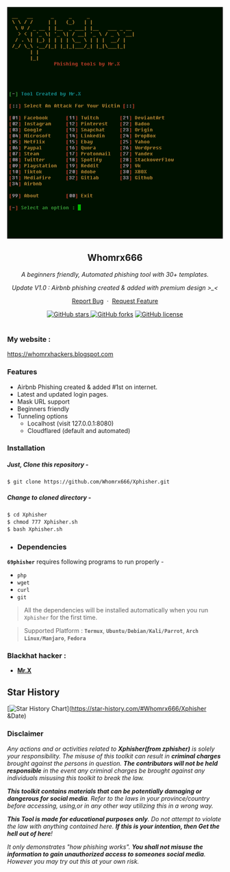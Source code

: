 <div align="center">
  <a href="https://github.com/Whomrx666/Xphisher">
    <img src="./logo.png" alt="Logo" >
  </a>

<h2 align="center">Whomrx666</h2>

  <p><i>A beginners friendly, Automated phishing tool with 30+ templates.</i></p>
  <p><i> Update V1.0 : Airbnb phishing created & added with premium design >_< </i></p>
  <p align="center">
    <a href="https://github.com/Whomrx666/Xphisher/issues/new?assignees=&labels=bug&title=Report Bug">Report Bug</a>
    &nbsp;·&nbsp;
    <a href="https://github.com/Whomrx666/Xphisher/issues/new?assignees=&labels=&template=feature_request.md&title=">Request Feature</a>
  </p>
  <a href="https://github.com/Whomrx666/Xphisher/stargazers"><img alt="GitHub stars" src="https://img.shields.io/github/stars/Whomrx666/Xphisher">
  <a href="https://github.com/Whomrx666/Xphisher/network"><img alt="GitHub forks" src="https://img.shields.io/github/forks/Whomrx666/Xphisher"></a>
  <a href="https://github.com/Whomrx666/Xphisher/blob/main/LICENSE"><img alt="GitHub license" src="https://img.shields.io/github/license/Whomrx666/Xphisher"></a>
  <br/>
</div>
<br />


### My website :
https://whomrxhackers.blogspot.com

### Features

- Airbnb Phishing created & added #1st on internet.
- Latest and updated login pages.
- Mask URL support 
- Beginners friendly
- Tunneling options
  - Localhost (visit 127.0.0.1:8080)
  - Cloudflared (default and automated)



### Installation

##### Just, Clone this repository -
```sh
$ git clone https://github.com/Whomrx666/Xphisher.git
```

##### Change to cloned directory -
```sh
$ cd Xphisher
$ chmod 777 Xphisher.sh
$ bash Xphisher.sh
```
- ### Dependencies

**`69phisher`** requires following programs to run properly - 
- `php`
- `wget`
- `curl`
- `git`

> All the dependencies will be installed automatically when you run `Xphisher` for the first time.

> Supported Platform : **`Termux`**, **`Ubuntu/Debian/Kali/Parrot`**, **`Arch Linux/Manjaro`**, **`Fedora`**
### Blackhat hacker :

- [**Mr.X**](https://github.com/Whomrx666)

## Star History

[![Star History Chart](https://api.star-history.com/svg?repos=Whomrx666/Xphisher&type=Date)](https://star-history.com/#Whomrx666/Xphisher &Date)

### Disclaimer

<i>Any actions and or activities related to <b>Xphisher(from zphisher)</b> is solely your responsibility. The misuse of this toolkit can result in <b>criminal charges</b> brought against the persons in question. <b>The contributors will not be held responsible</b> in the event any criminal charges be brought against any individuals misusing this toolkit to break the law.

<b>This toolkit contains materials that can be potentially damaging or dangerous for social media</b>. Refer to the laws in your province/country before accessing, using,or in any other way utilizing this in a wrong way.

<b>This Tool is made for educational purposes only</b>. Do not attempt to violate the law with anything contained here. <b>If this is your intention, then Get the hell out of here</b>!

It only demonstrates "how phishing works". <b>You shall not misuse the information to gain unauthorized access to someones social media</b>. However you may try out this at your own risk.</i>

##


